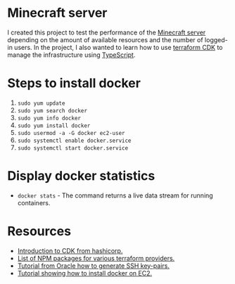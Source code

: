 # Minecraft server

I created this project to test the performance of the [Minecraft server](https://minecraft.fandom.com/wiki/Tutorials/Setting_up_a_server) depending on the amount of available resources and the number of logged-in users.
In the project, I also wanted to learn how to use [terraform CDK](https://www.terraform.io/cdktf) to manage the infrastructure using [TypeScript](https://www.typescriptlang.org/).

# Steps to install docker

1. `sudo yum update`
2. `sudo yum search docker`
3. `sudo yum info docker`
4. `sudo yum install docker`
5. `sudo usermod -a -G docker ec2-user`
6. `sudo systemctl enable docker.service`
7. `sudo systemctl start docker.service`

# Display docker statistics

- `docker stats` - The command returns a live data stream for running containers.

# Resources

- [Introduction to CDK from hashicorp.](https://learn.hashicorp.com/tutorials/terraform/cdktf-install?in=terraform/cdktf)
- [List of NPM packages for various terraform providers.](https://www.npmjs.com/search?q=keywords:cdktf)
- [Tutorial from Oracle how to generate SSH key-pairs.](https://docs.oracle.com/en/cloud/cloud-at-customer/occ-get-started/generate-ssh-key-pair.html)
- [Tutorial showing how to install docker on EC2.](https://www.cyberciti.biz/faq/how-to-install-docker-on-amazon-linux-2/)
